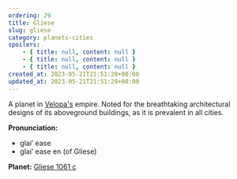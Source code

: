 ```yaml
---
ordering: 29
title: Gliese
slug: gliese
category: planets-cities
spoilers:
    - { title: null, content: null }
    - { title: null, content: null }
    - { title: null, content: null }
created_at: 2023-05-21T21:51:20+00:00
updated_at: 2023-05-21T21:51:20+00:00
---
```

A planet in [Velopa's](/category/planets-cities/velopa) empire. Noted for the breathtaking architectural designs of its aboveground buildings, as it is prevalent in all cities.

**Pronunciation:**
- glai’ ease
- glai’ ease en (of Gliese)

**Planet:**
[Gliese 1061 c](https://en.wikipedia.org/wiki/Gliese_1061_c)